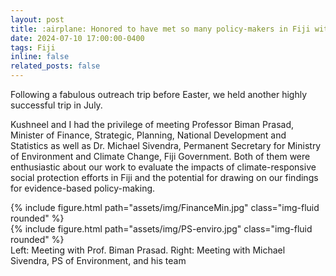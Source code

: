 ```yaml
---
layout: post
title: :airplane: Honored to have met so many policy-makers in Fiji with an interest in evidence-based policy-making!
date: 2024-07-10 17:00:00-0400
tags: Fiji
inline: false
related_posts: false
---
```


Following a fabulous outreach trip before Easter, we held another highly successful trip in July.

Kushneel and I had the privilege of meeting Professor Biman Prasad, Minister of Finance, Strategic, Planning, National Development and Statistics as well as Dr. Michael Sivendra, Permanent Secretary for Ministry of Environment and Climate Change, Fiji Government. Both of them were enthusiastic about our work to evaluate the impacts of climate-responsive social protection efforts in Fiji and the potential for drawing on our findings for evidence-based policy-making.

<div class="row justify-content-center mt-3">
    <div class="col-sm mt-3 mt-md-0">
        {% include figure.html path="assets/img/FinanceMin.jpg" class="img-fluid rounded" %}
    </div>
    <div class="col-sm mt-3 mt-md-0">
        {% include figure.html path="assets/img/PS-enviro.jpg" class="img-fluid rounded" %}
    </div>
</div>
<div class="caption">
    Left: Meeting with Prof. Biman Prasad. Right: Meeting with Michael Sivendra, PS of Environment, and his team
</div>


